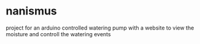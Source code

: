 nanismus
========

project for an arduino controlled watering pump with a website to view the moisture and controll the watering events
